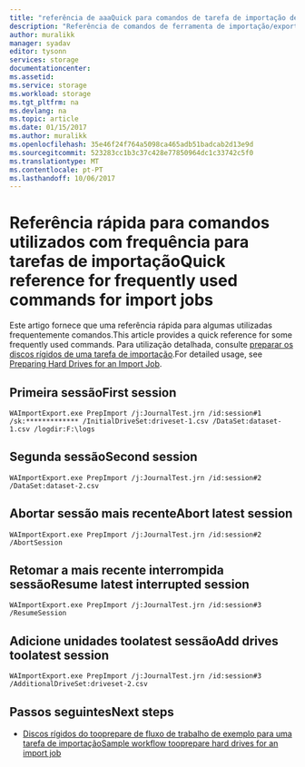 ```yaml
---
title: "referência de aaaQuick para comandos de tarefa de importação de ferramenta de importação/exportação do Azure | Microsoft Docs"
description: "Referência de comandos de ferramenta de importação/exportação do Azure para comandos de tarefa de importação utilizadas frequentemente."
author: muralikk
manager: syadav
editor: tysonn
services: storage
documentationcenter: 
ms.assetid: 
ms.service: storage
ms.workload: storage
ms.tgt_pltfrm: na
ms.devlang: na
ms.topic: article
ms.date: 01/15/2017
ms.author: muralikk
ms.openlocfilehash: 35e46f24f764a5098ca465adb51badcab2d13e9d
ms.sourcegitcommit: 523283cc1b3c37c428e77850964dc1c33742c5f0
ms.translationtype: MT
ms.contentlocale: pt-PT
ms.lasthandoff: 10/06/2017
---
```

# <a name="quick-reference-for-frequently-used-commands-for-import-jobs"></a><span data-ttu-id="5428e-103">Referência rápida para comandos utilizados com frequência para tarefas de importação</span><span class="sxs-lookup"><span data-stu-id="5428e-103">Quick reference for frequently used commands for import jobs</span></span>

<span data-ttu-id="5428e-104">Este artigo fornece que uma referência rápida para algumas utilizadas frequentemente comandos.</span><span class="sxs-lookup"><span data-stu-id="5428e-104">This article provides a quick reference for some frequently used commands.</span></span> <span data-ttu-id="5428e-105">Para utilização detalhada, consulte [preparar os discos rígidos de uma tarefa de importação](../storage-import-export-tool-preparing-hard-drives-import.md).</span><span class="sxs-lookup"><span data-stu-id="5428e-105">For detailed usage, see [Preparing Hard Drives for an Import Job](../storage-import-export-tool-preparing-hard-drives-import.md).</span></span>

## <a name="first-session"></a><span data-ttu-id="5428e-106">Primeira sessão</span><span class="sxs-lookup"><span data-stu-id="5428e-106">First session</span></span>

```
WAImportExport.exe PrepImport /j:JournalTest.jrn /id:session#1 /sk:************* /InitialDriveSet:driveset-1.csv /DataSet:dataset-1.csv /logdir:F:\logs
```

## <a name="second-session"></a><span data-ttu-id="5428e-107">Segunda sessão</span><span class="sxs-lookup"><span data-stu-id="5428e-107">Second session</span></span>

```
WAImportExport.exe PrepImport /j:JournalTest.jrn /id:session#2 /DataSet:dataset-2.csv
```

## <a name="abort-latest-session"></a><span data-ttu-id="5428e-108">Abortar sessão mais recente</span><span class="sxs-lookup"><span data-stu-id="5428e-108">Abort latest session</span></span>

```
WAImportExport.exe PrepImport /j:JournalTest.jrn /id:session#2 /AbortSession
```

## <a name="resume-latest-interrupted-session"></a><span data-ttu-id="5428e-109">Retomar a mais recente interrompida sessão</span><span class="sxs-lookup"><span data-stu-id="5428e-109">Resume latest interrupted session</span></span>

```
WAImportExport.exe PrepImport /j:JournalTest.jrn /id:session#3 /ResumeSession
```

## <a name="add-drives-toolatest-session"></a><span data-ttu-id="5428e-110">Adicione unidades toolatest sessão</span><span class="sxs-lookup"><span data-stu-id="5428e-110">Add drives toolatest session</span></span>

```
WAImportExport.exe PrepImport /j:JournalTest.jrn /id:session#3 /AdditionalDriveSet:driveset-2.csv
```

## <a name="next-steps"></a><span data-ttu-id="5428e-111">Passos seguintes</span><span class="sxs-lookup"><span data-stu-id="5428e-111">Next steps</span></span>

* [<span data-ttu-id="5428e-112">Discos rígidos do tooprepare de fluxo de trabalho de exemplo para uma tarefa de importação</span><span class="sxs-lookup"><span data-stu-id="5428e-112">Sample workflow tooprepare hard drives for an import job</span></span>](storage-import-export-tool-sample-preparing-hard-drives-import-job-workflow.md)
